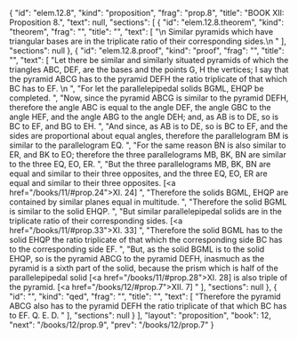 {
  "id": "elem.12.8",
  "kind": "proposition",
  "frag": "prop.8",
  "title": "BOOK XII: Proposition 8.",
  "text": null,
  "sections": [
    {
      "id": "elem.12.8.theorem",
      "kind": "theorem",
      "frag": "",
      "title": "",
      "text": [
        "\n       Similar pyramids which have triangular bases are in the triplicate ratio of their corresponding sides.\n      "
      ],
      "sections": null
    },
    {
      "id": "elem.12.8.proof",
      "kind": "proof",
      "frag": "",
      "title": "",
      "text": [
        "Let there be similar and similarly situated pyramids of which the triangles ABC, DEF, are the bases and the points G, H the vertices; I say that the pyramid ABCG has to the pyramid DEFH the ratio triplicate of that which BC has to EF. \n      ",
        "For let the parallelepipedal solids BGML, EHQP be completed. ",
        "Now, since the pyramid ABCG is similar to the pyramid DEFH, therefore the angle ABC is equal to the angle DEF, the angle GBC to the angle HEF, and the angle ABG to the angle DEH; and, as AB is to DE, so is BC to EF, and BG to EH. ",
        "And since, as AB is to DE, so is BC to EF, and the sides are proportional about equal angles, therefore the parallelogram BM is similar to the parallelogram EQ. ",
        "For the same reason BN is also similar to ER, and BK to EO; therefore the three parallelograms MB, BK, BN are similar to the three EQ, EO, ER. ",
        "But the three parallelograms MB, BK, BN are equal and similar to their three opposites, and the three EQ, EO, ER are equal and similar to their three opposites. [<a href=\"/books/11/#prop.24\">XI. 24</a>] ",
        "Therefore the solids BGML, EHQP are contained by similar planes equal in multitude. ",
        "Therefore the solid BGML is similar to the solid EHQP. ",
        "But similar parallelepipedal solids are in the triplicate ratio of their corresponding sides. [<a href=\"/books/11/#prop.33\">XI. 33</a>] ",
        "Therefore the solid BGML has to the solid EHQP the ratio triplicate of that which the corresponding side BC has to the corresponding side EF. ",
        "But, as the solid BGML is to the solid EHQP, so is the pyramid ABCG to the pyramid DEFH, inasmuch as the pyramid is a sixth part of the solid, because the prism which is half of the parallelepipedal solid [<a href=\"/books/11/#prop.28\">XI. 28</a>] is also triple of the pyramid. [<a href=\"/books/12/#prop.7\">XII. 7</a>] "
      ],
      "sections": null
    },
    {
      "id": "",
      "kind": "qed",
      "frag": "",
      "title": "",
      "text": [
        "Therefore the pyramid ABCG also has to the pyramid DEFH the ratio triplicate of that which BC has to EF. Q. E. D. "
      ],
      "sections": null
    }
  ],
  "layout": "proposition",
  "book": 12,
  "next": "/books/12/prop.9",
  "prev": "/books/12/prop.7"
}
